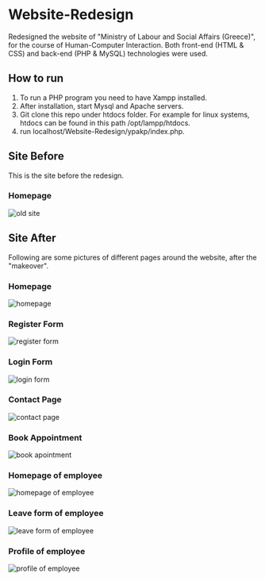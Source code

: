 # Website-Redesign
Redesigned the website of "Ministry of Labour and Social Affairs (Greece)", for the course of Human-Computer Interaction. Both front-end (HTML &amp; CSS) and back-end (PHP &amp; MySQL) technologies were used.

## How to run
1. To run a PHP program you need to have Xampp installed. 
2. After installation, start Mysql and Apache servers. 
3. Git clone this repo under htdocs folder. For example for linux systems, htdocs can be found in this path /opt/lampp/htdocs.
4. run localhost/Website-Redesign/ypakp/index.php.

## Site Before
This is the site before the redesign.

### Homepage

![old site](https://i.ibb.co/g3gJ3Qp/site-before.png)
<br>

## Site After
Following are some pictures of different pages around the website, after the "makeover".

### Homepage

![homepage](https://i.ibb.co/4KhFmmN/home.png)
<br>

### Register Form

![register form](https://i.ibb.co/GC1CXCb/register.png)
<br>

### Login Form

![login form](https://i.ibb.co/p18PdXM/login.png)
<br>

### Contact Page

![contact page](https://i.ibb.co/xsZCghg/contact.png)
<br>

### Book Appointment

![book apointment](https://i.ibb.co/ZzJfbGC/book-appointment.png)
<br>

### Homepage of employee

![homepage of employee](https://i.ibb.co/VQT3XnF/employer.png)
<br>

### Leave form of employee

![leave form of employee](https://i.ibb.co/3WjzGbt/leave-form.png)
<br>

### Profile of employee

![profile of employee](https://i.ibb.co/p1KNPkj/profile.png)

